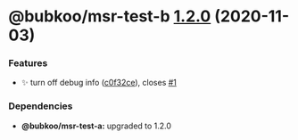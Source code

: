 # @bubkoo/msr-test-b [1.2.0](https://github.com/bubkoo/monorepo-semantic-release/compare/@bubkoo/msr-test-b@1.1.0...@bubkoo/msr-test-b@1.2.0) (2020-11-03)


### Features

* ✨ turn off debug info ([c0f32ce](https://github.com/bubkoo/monorepo-semantic-release/commit/c0f32ce689d9c1e5137f97ccf7882bcc82633078)), closes [#1](https://github.com/bubkoo/monorepo-semantic-release/issues/1)





### Dependencies

* **@bubkoo/msr-test-a:** upgraded to 1.2.0
